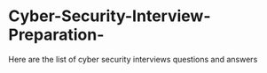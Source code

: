 # Cyber-Security-Interview-Preparation-
Here are the list of cyber security interviews questions and answers 
